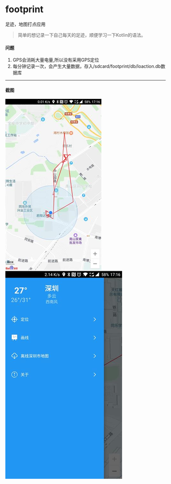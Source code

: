 # footprint
足迹，地图打点应用
> 简单的想记录一下自己每天的足迹，顺便学习一下Kotlin的语法。

#### 问题
1. GPS会消耗大量电量,所以没有采用GPS定位
2. 每分钟记录一次，会产生大量数据，存入/sdcard/footprint/db/loaction.db数据库
***
#### 截图
![image](https://github.com/xuanu/footprint/raw/master/screenshots/Screenshot_20170907-171616.jpg)
![image](https://github.com/xuanu/footprint/raw/master/screenshots/Screenshot_20170907-171622.jpg)

